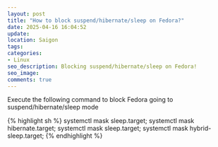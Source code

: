 ```yaml
---
layout: post
title: "How to block suspend/hibernate/sleep on Fedora?"
date: 2025-04-16 16:04:52
update:
location: Saigon
tags:
categories:
- Linux
seo_description: Blocking suspend/hibernate/sleep on Fedora!
seo_image:
comments: true
---
```


Execute the following command to block Fedora going to suspend/hibernate/sleep mode

{% highlight sh %}
systemctl mask sleep.target;
systemctl mask hibernate.target;
systemctl mask sleep.target;
systemctl mask hybrid-sleep.target;
{% endhighlight %}

